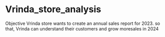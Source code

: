 # Vrinda_store_analysis
Objective
Vrinda store wants to create an annual sales report for 2023. so that, Vrinda can understand their customers and grow
moresales in 2024
